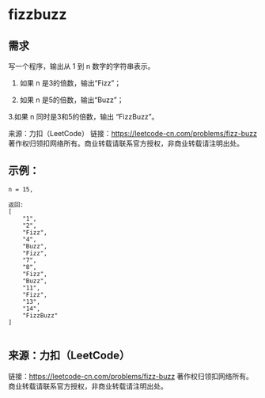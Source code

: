 # fizzbuzz

## 需求

写一个程序，输出从 1 到 n 数字的字符串表示。

1. 如果 n 是3的倍数，输出“Fizz”；

2. 如果 n 是5的倍数，输出“Buzz”；

3.如果 n 同时是3和5的倍数，输出 “FizzBuzz”。

来源：力扣（LeetCode）
链接：https://leetcode-cn.com/problems/fizz-buzz
著作权归领扣网络所有。商业转载请联系官方授权，非商业转载请注明出处。

## **示例：**

```
n = 15,

返回:
[
    "1",
    "2",
    "Fizz",
    "4",
    "Buzz",
    "Fizz",
    "7",
    "8",
    "Fizz",
    "Buzz",
    "11",
    "Fizz",
    "13",
    "14",
    "FizzBuzz"
]


```



## 来源：力扣（LeetCode）

链接：https://leetcode-cn.com/problems/fizz-buzz
著作权归领扣网络所有。商业转载请联系官方授权，非商业转载请注明出处。